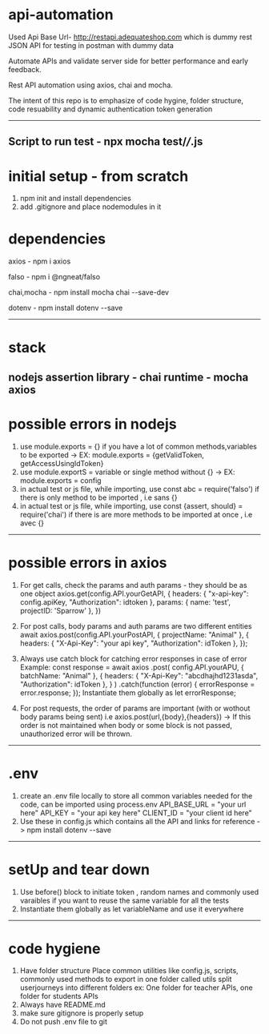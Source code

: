 # api-automation

Used Api Base Url- http://restapi.adequateshop.com which is dummy rest JSON API for testing in postman with dummy data

Automate APIs and validate server side for better performance and early feedback.

Rest API automation using axios, chai and mocha.

The intent of this repo is to emphasize of code hygine, folder structure, code resuability and dynamic authentication token generation

---------
Script to run test - npx mocha test/*/*.js
---------
# initial setup - from scratch
1. npm init and install dependencies
2. add .gitignore and place nodemodules in it

# dependencies
axios - npm i axios

falso - npm i @ngneat/falso

chai,mocha - npm install mocha chai --save-dev

dotenv - npm install dotenv --save

-------------
# stack
nodejs
assertion library - chai
runtime - mocha
axios
-------------
# possible errors in nodejs
1. use module.exports = {} if you have a lot of common methods,variables to be exported -> EX: module.exports = {getValidToken, getAccessUsingIdToken}
2. use module.exportS = variable or single method without {} -> EX: module.exports = config
3. in actual test or js file, while importing, use const abc = require('falso') if there is only method to be imported , i.e sans {}
4. in actual test or js file, while importing, use const {assert, should} = require('chai') if there is are more methods to be imported at once , i.e avec {}
-------------
# possible errors in axios
1. For get calls, check the params and auth params - they should be as one object
axios.get(config.API.yourGetAPI, {
            headers: {
                "x-api-key": config.apiKey,
                "Authorization": idtoken
            },
            params: {
                name: 'test',
                projectID: 'Sparrow'
            },
        })
2. For post calls, body params and auth params are two different entities
await axios.post(config.API.yourPostAPI,
                    { projectName: "Animal" },
                    {
                        headers: {
                            "X-Api-Key": "your api key",
                            "Authorization": idToken
                        },
                    });
3. Always use catch block for catching error responses in case of error
Example:
 const response = await axios
                .post(
                    config.API.yourAPU,
                    { batchName: "Animal" },
                    {
                        headers: {
                            "X-Api-Key": "abcdhajhd1231asda",
                            "Authorization": idToken
                        },
                    }
                )
                .catch(function (error) {
                    errorResponse = error.response;
                });
Instantiate them globally as let errorResponse;

4. For post requests, the order of params are important (with or wothout body params being sent) i.e axios.post(url,{body},{headers}) -> If this order is not maintained when body or some block is not passed, unauthorized error will be thrown. 
-------------
# .env
1. create an .env file locally to store all common variables needed for the code, can be imported using process.env
API_BASE_URL = "your url here"
API_KEY = "your api key here"
CLIENT_ID  = "your client id here"
2. Use these in config.js which contains all the API and links for reference -> npm install dotenv --save
-------------
# setUp and tear down
1. Use before() block to initiate token , random names and commonly used varaibles if you want to reuse the same variable for all the tests
2. Instantiate them globally as let variableName and use it everywhere
-------------
# code hygiene
1. Have folder structure 
    Place common utilities like config.js, scripts, commonly used methods to export in one folder called utils
    split userjourneys into different folders ex: One folder for teacher APIs, one folder for students APIs
2. Always have README.md
3. make sure gitignore is properly setup
4. Do not push .env file to git